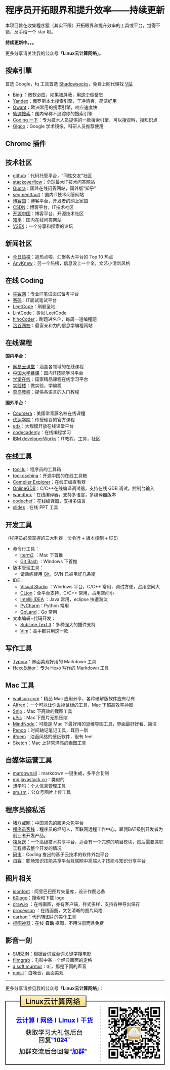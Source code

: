 # 程序员开拓眼界和提升效率——持续更新

本项目旨在收集程序猿（其实不限）开拓眼界和提升效率的工具或平台，觉得不错，反手给一个 star 呗。

**持续更新中。。。**



更多分享请关注我的公众号「**Linux云计算网络**」。



## 搜索引擎

首选 Google，fq 工具首选 [Shadowsocks](<https://github.com/shadowsocks>)，免费上网代理找 [V站](<https://free-ss.ooo/>)

- [Bing](<https://cn.bing.com/>) ：微软必应，如果被屏蔽，用[这个](https://www2.bing.com/)做备忘
- [Yandex](https://yandex.com/)：俄罗斯本土搜索引擎，干净清爽，简洁好用
- [Qwant](https://www.qwant.com/)：欧洲常用的搜索引擎，响应速度快
- [轨迹搜索](https://mijisou.com/)：国内号称不追踪你的搜索引擎
- [Coding 一下](http://www.coding.so/)：专为技术人员提供的一款搜索引擎，可以搜资料，搜知识点
- [Glgoo](https://xue.glgoo.org/)：Google 学术镜像，科研人员推荐使用

## Chrome 插件

## 技术社区

- [github](https://github.com/)：代码托管平台，“同性交友”社区
- [stackoverflow](http://www.stackoverflow.com/)：全球最大IT技术问答网站
- [Quora](https://www.quora.com/)：国外在线问答网站，国外版“知乎”
- [segmentfault](https://segmentfault.com/)：国内IT技术问答网站
- [博客园](https://www.cnblogs.com/)：博客平台，开发者的网上家园
- [CSDN](https://www.csdn.net/)：博客平台，IT技术社区
- [开源中国](https://www.oschina.net/)：博客平台，开源技术社区
- [知乎](https:www.zhihu.com)：国内在线问答网站
- [V2EX](https://www.v2ex.com/)：一个分享和探索的论坛



## 新闻社区

- [今日热榜](https://tophub.today/)：追热点啦，汇聚各大平台的 Top 10 热点
- [AnyKnew](https://www.anyknew.com/#/)：另一个热榜，信息没上一个全，文艺小清新风格

## 在线 Coding

- [牛客网](https://www.nowcoder.com/)：专业IT笔试面试备考平台
- [赛码](http://www.acmcoder.com/index)：IT面试笔试平台
- [LeetCode](http://leetcode.com/)：刷题圣地
- [LintCode](https://www.lintcode.com/)：类似 LeetCode
- [hihoCoder](<https://hihocoder.com/>)：刷题进名企，每周一道编程题
- [洛谷网校](<https://www.luogu.org/>)：最富亲和力的信息学编程网站



## 在线课程

**国内平台：**

- [网易云课堂](https://study.163.com/)：涵盖各领域的在线课程
- [中国大学慕课](https://www.imooc.com/)：国内IT技能学习平台
- [学堂在线](http://www.xuetangx.com/)：国家精品课程在线学习平台
- [实验楼](https://www.shiyanlou.com/)：做实验，学编程
- [菜鸟教程](http://www.runoob.com/)：提供各语言的入门教程



**国外平台：**

- [Coursera](https://zh.coursera.org/)：美国常青藤名校在线课程
- [优达学院](https://cn.udacity.com/)：传授硅谷的官方课程
- [edx](https://www.edx.org/)：大规模开放在线课堂平台
- [codecademy](https://www.codecademy.com/zh/)：在线编程学习
- [IBM developerWorks](https://www.ibm.com/developerworks/cn/)：IT教程，工具，社区



## 在线工具

- [tool.lu](https://tool.lu/)：程序员的工具箱
- [tool.oschina](http://tool.oschina.net/)：开源中国的在线工具箱
- [Compiler Explorer](https://godbolt.org/)：在线汇编查看器
- [OnlineGDB](https://www.onlinegdb.com/)：C/C++在线编译调试器，支持在线 GDB 调试，控制台输入
- [wandbox](https://wandbox.org/)：在线编译器，支持多语言，多编译器版本
- [codechef](https://www.codechef.com/ide)：在线编译器，支持多语言
- [slides](https://slides.com/)：在线 PPT 工具




## 开发工具

（程序员必须掌握的三大利器：命令行 + 版本控制 + IDE）

- 命令行工具：
    - [iterm2](<https://www.iterm2.com/>) ：Mac 下首推
    - [Git Bash](<https://gitforwindows.org/>) ：Windows 下首推
- 版本管理工具：
    - 请熟练使用 [Git](<https://www.liaoxuefeng.com/wiki/896043488029600>)，SVN 已被甩好几条街
- IDE：
    - [Visual Studio](<https://visualstudio.microsoft.com/zh-hans/?rr=https%3A%2F%2Fwww.google.com%2F>) ：Windows 平台，C/C++ 常用，调试方便，占用空间大
    - [CLion](<https://www.jetbrains.com/clion/>)：全平台支持，C/C++ 常用，占用空间小
    - [Intellij IDEA](<https://www.jetbrains.com/idea/>) ：Java 常用，eclipse 快遭淘汰
    - [PyCharm](<https://www.jetbrains.com/pycharm>)：Python 常用
    - [GoLand](<https://www.jetbrains.com/go/>)：Go 常用
- 文本编辑+代码开发：
    - [Sublime Text 3](<https://www.sublimetext.com/>)：多种强大的插件支持
    - [Vim](<https://www.vim.org/>)：高手都只用这一款

## 写作工具

- [Typora](https://typora.io/)：界面美观好用的 Markdown 工具
- [HexoEditor](https://github.com/zhuzhuyule/HexoEditor)：专为 Hexo 写作的 Markdown 工具

## Mac 工具

- [waitsun.com](http://www.waitsun.com)：精品 Mac 应用分享，各种破解版软件应有尽有
- [Alfred](<https://www.alfredapp.com/>)：一个可以让你丢掉鼠标的工具，Mac 下超高效率神器
- [Snip](http://snip.qq.com/)：Mac 下高效的截图工具
- [uPic](<https://itunes.apple.com/cn/app/upic%E4%BC%98%E5%9B%BE-%E5%9B%BE%E7%89%87%E5%8E%8B%E7%BC%A9%E5%88%A9%E5%99%A8-%E6%97%A0%E6%8D%9F%E7%98%A6%E8%BA%AB/id1341586328?mt=12>)：Mac 下图片无损压缩
- [MindNode](<https://mindnode.com/mindnode/mac>)：可能是 Mac 下最好用的思维导图工具，界面最好好看、简洁
- [Pendo](<https://www.iplaysoft.com/pendo.html>)：时间轴记笔记工具，耳目一新
- [iPoem](<https://itunes.apple.com/cn/app/ipoem-%E8%89%BA%E6%9C%AF%E5%90%8D%E7%94%BB-%E5%8F%A4%E5%85%B8%E8%AF%97%E6%AD%8C%E7%9A%84%E7%BA%A6%E4%BC%9A/id1444708413?mt=12>)：油画风格的壁纸软件，很有 feel
- [Sketch](https://www.sketch.com/get/)：Mac 上非常漂亮的画图工具



## 自媒体运营工具

- [mardownall](<http://md.aclickall.com/>)：markdown 一键生成，多平台复制
- [md.javastack.cn](http://md.javastack.cn)：类似的
- [想学吗](https://github.com/xland/xiangxuema)：个人信息管理工具
- [sm.sm](https://sm.ms/)：公众号图片上传工具



## 程序员接私活

- [猪八戒网](http://www.zbj.com/)：中国领先的服务众包平台
- [程序员客栈](https://www.proginn.com/)：程序员的经纪人，互联网远程工作中心，雇佣BAT级别开发者为创业者开发产品。
- [猿急送](http://www.yuanjisong.com/)：一个高级技术共享平台，适合有一个完整的项目模块，然后需要兼职工程师去整个开发的情况
- [码市](https://mart.coding.net/)：Coding 推出的基于云技术的软件外包平台
- [自客](http://www.zike.com/)：职场知识技能共享平台互联网中高端人才技能与知识分享平台

## 图片相关
- [iconfont](https://www.iconfont.cn/)：阿里巴巴图片矢量库，设计作图必备
- [60logo](http://www.60logo.com/)：搜索和下载 logo
- [draw.io](http://draw.io/) ：在线画图，亦有客户端，样式多样，支持各种导出保存
- [processon](https://www.processon.com/) ：在线画图，文艺清晰的图片风格
- [carbon](https://carbon.now.sh)：代码转图片的美化工具
- [抠图神器](remove.bg)：在线 **自动** 抠图，不用注册而且免费

## 影音一刻

- [SUBZIN](<http://www.subzin.com/>)：根据台词或台词关键字搜电影
- [filmgrab](<https://film-grab.com/>)：电影中某一个经典画面的定格
- [a soft murmur](https://asoftmurmur.com)：听，那是下雨的声音
- [noisli](<https://www.noisli.com/>)：白噪音，画面美观



---

更多分享请参见我的公众号「**Linux云计算网络**」：

![](images/wxgzh.jpeg)
